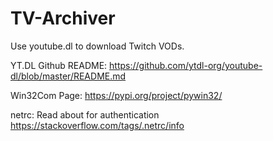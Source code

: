 # TV-Archiver
Use youtube.dl to download Twitch VODs.


YT.DL Github README: https://github.com/ytdl-org/youtube-dl/blob/master/README.md 

Win32Com Page: https://pypi.org/project/pywin32/ 

netrc: Read about for authentication https://stackoverflow.com/tags/.netrc/info
